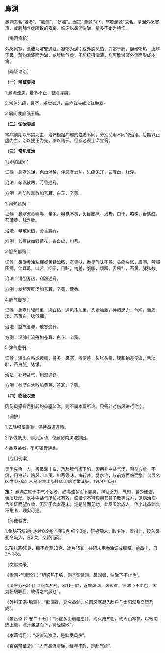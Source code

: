 ##  **鼻渊** 

鼻渊又名“脑渗”、“脑漏”、“沥脑”。因其“ 源源向下，有若渊源”故名。是因外感寒热，或脾肺气虚所致的疾病，临床以鼻流浊涕，量多不止为特怔。

〔病因病机〕

外感风寒，津液为寒邪遇阻，凝郁为涕；或外感风热，内郁于肺，胆经郁热，上壅于鼻，蒸灼津液而为涕，或脾肺气虚，不能统摄津液，均可致涕液外流而形成本病。

〔辨证论治〕

 **（一）辨证要领** 

1.鼻流浊涕，量多不止，甚则腥臭。

2.常伴头痛，鼻塞，嗅觉减退，鼻内红赤或淡红肿胀。

3.眉间或额部压痛。

 **（二）论治要点** 

本病前期以邪实为主，治疗根据病邪的性质不同，分别采用不同的治法。后期以正虚为主，治以扶正为先，兼以祛邪。但都必须止涕宣窍。

 **（三）常见证治** 

1.风寒阻窍：

证候：鼻塞流涕，色白清稀，伴恶寒发热，头痛无汗，苔薄白，脉浮。

治法：辛温散寒，芳香通窍。

方例：荆防败毒散加苍耳、白芷、辛荑。

2.风热壅窍：

证候：鼻塞流黄稠涕，量多，嗅觉不灵，头目胀痛，发热，口干，咳嗽，舌质红，苔薄黄，脉浮数。

治法：辛散风热，芳香宣窍。

方例：苍耳散加野菊花、桑白皮、川芎。

3.胆热郁窍：

证候：鼻涕黄浊粘稠或黄绿如脓，有臭味，香臭气味不辨，头痛头胀，眉间、额部压痛，伴耳鸣，口苦，咽干，目眩，纳差，腹胀，烦躁。舌质红，苔黄，脉弦数。

治法：清胆泻热，利湿通窍。

方例：龙胆泻肝汤加苍耳，辛荑、藿香。

4.肺气虚寒：

证候：鼻塞时轻时重，涕白粘，遇风冷加重，头晕脑胀，神疲乏力，气短，舌质淡，苔薄白，脉沉细。

治法：益气温肺，散寒通窍。

方例：温肺止流丹加苍耳、白芷、辛荑。

5.脾气虚弱：

证候：涕出白粘或黄稠，量多，鼻塞，嗅觉差，头胀头痛，腹胀纳差便溏，舌淡胖，苔白腻，脉缓。

治法：补脾益气，利湿通窍。

方例：参苓白术散加黄芪、苍耳、辛荑。

 **（四）临证权变** 

因伤风感冒而引起的鼻塞流涕，则不属本篇所论。只需针对伤风进行治疗。

〔调护〕

1.去除积留鼻涕，保持鼻道通畅。

2.多做低头、侧头运动，使鼻窦内涕液排出。

3.鼻塞甚者，不可强行擤鼻。

〔应用例案〕

吴孚先治一人，患鼻渊十载，乃肺脾气虚下陷，须用补中益气汤，百剂方愈，不信，用白芷、防风、辛荑、川芎等味，病转甚，复求治，与前方百帖而愈。（《续名医类案•鼻》人民卫生出版社影印倍述堂藏版，1984年8月）

 **按：** 鼻渊之属于中气不足者，必涕浊多而不腥臭，神疲乏力、气短，食少便溏，舌淡脉弱。以补中益气汤加减有效，临证切不可套用苍耳子散等成方，见病治病。舍辨证而望收效，无异于舍本逐末，定是劳而无功。此案虽治成人，治小儿鼻渊久不愈者，理实可通。

〔简便验方〕

1.鱼脑石粉9克 冰片0.9克 辛荑6克 细辛3克，研极细末，取少许，置指上，按入鼻孔令吸入，日3次，交替用药。

2.孩儿茶60克，鹅不食草30克，冰片15克，共研末用香油调成稠浆，纳鼻内，日2〜3次。

〔文献摘录〕

 《素问•气厥论》：“胆移热于脑，则辛頞鼻渊。鼻渊者，浊涕下不止也”。 

 《济生方•鼻门》:“热留胆府，邪移于脑，遂致鼻渊，鼻渊者，浊涕下不止也，传为衄蠛瞑目，故得之气厥也”。 

 《外科正宗•脑漏》：“脑漏者，又名鼻渊，总因风寒凝入脑户与太阳湿热交蒸乃成”。 

 《景岳全书•卷二十七》：“此症多由酒醴肥甘，或久用热物，或火由寒郁，以致湿热上熏，津汁溶溢而下，离经腐败”。 

 《本草纲目》：“鼻渊流浊涕，是脑受风热”。 

 《百病辨证录》：“人有鼻流清涕，经年不愈，是肺气虚”。 
